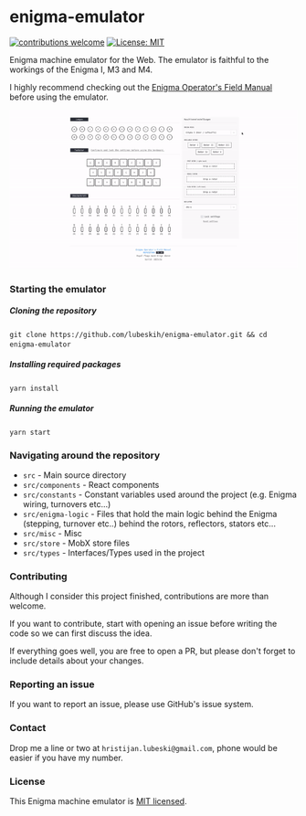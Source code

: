 # enigma-emulator

[![contributions welcome](https://img.shields.io/badge/contributions-welcome-brightgreen.svg?style=flat)]()
[![License: MIT](https://img.shields.io/badge/License-MIT-yellow.svg)](https://github.com/hfour/envaridator/blob/master/LICENSE.md)

Enigma machine emulator for the Web. The emulator is faithful to the workings of the Enigma I, M3 and M4.

I highly recommend checking out the [Enigma Operator's Field Manual](https://github.com/lubeskih/enigma-simulator/blob/master/docs/EOFM.md) before using the emulator.

![Enigma](src/misc/enigma.gif)

### Starting the emulator

##### Cloning the repository

`git clone https://github.com/lubeskih/enigma-emulator.git && cd enigma-emulator`

##### Installing required packages

`yarn install`

##### Running the emulator

`yarn start`

### Navigating around the repository

- `src` - Main source directory
- `src/components` - React components
- `src/constants` - Constant variables used around the project (e.g. Enigma wiring, turnovers etc...)
- `src/enigma-logic` - Files that hold the main logic behind the Enigma (stepping, turnover etc..) behind the rotors, reflectors, stators etc...
- `src/misc` - Misc
- `src/store` - MobX store files
- `src/types` - Interfaces/Types used in the project

### Contributing

Although I consider this project finished, contributions are more than welcome.

If you want to contribute, start with opening an issue before writing the code so we can first discuss the idea.

If everything goes well, you are free to open a PR, but please don't forget to include details about your changes.

### Reporting an issue

If you want to report an issue, please use GitHub's issue system.

### Contact

Drop me a line or two at `hristijan.lubeski@gmail.com`, phone would be easier if you have my number.

### License

This Enigma machine emulator is [MIT licensed](https://github.com/lubeskih/enigma-emulator/blob/master/LICENSE.md).
